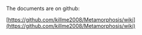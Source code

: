 The documents are on github:

[https://github.com/killme2008/Metamorphosis/wiki](https://github.com/killme2008/Metamorphosis/wiki)